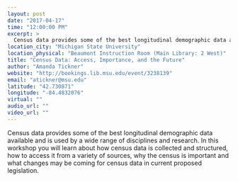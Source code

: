 ```yaml
---
layout: post
date: "2017-04-17"
time: "12:00:00 PM"
excerpt: >
  Census data provides some of the best longitudinal demographic data available and is used by a wide range of disciplines and research. In ...
location_city: "Michigan State University"
location_physical: "Beaumont Instruction Room (Main Library: 2 West)"
title: "Census Data: Access, Importance, and the Future"
author: "Amanda Tickner"
website: "http://bookings.lib.msu.edu/event/3238139"
email: "atickner@msu.edu"
latitude: "42.730871"
longitude: "-84.4832076"
virtual: ""
audio_url: ""
video_url: ""
---
```


Census data provides some of the best longitudinal demographic data available and is used by a wide range of disciplines and research. In this workshop you will learn about how census data is collected and structured, how to access it from a variety of sources, why the census is important and what changes may be coming for census data in current proposed legislation.
